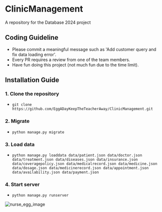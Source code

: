 # ClinicManagement
A repository for the Database 2024 project

## Coding Guideline
- Please commit a meaningful message such as 'Add customer query and fix data loading error'.
- Every PR requires a review from one of the team members.
- Have fun doing this project (not much fun due to the time limit).

## Installation Guide
### 1. Clone the repository
- `git clone https://github.com/EggADayKeepTheTeacherAway/ClinicManagement.git`
### 2. Migrate
- `python manage.py migrate`
### 3. Load data
- `python manage.py loaddata data/patient.json data/doctor.json data/treatment.json data/diseases.json data/insurance.json data/coveragepolicy.json data/medicalrecord.json data/medicine.json data/dosage.json data/medicinerecord.json data/appointment.json data/availability.json data/payment.json`
### 4. Start server
- `python manage.py runserver`

![nurse_egg_image](https://github.com/user-attachments/assets/7ffcc7ac-a900-40d7-92d7-20c808de07a2)
